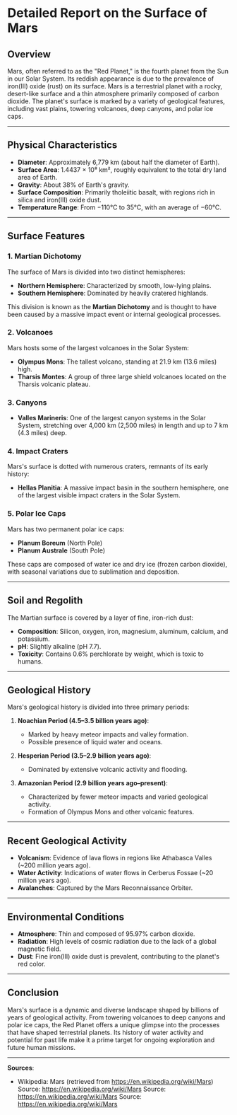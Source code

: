 # Detailed Report on the Surface of Mars

## Overview
Mars, often referred to as the "Red Planet," is the fourth planet from the Sun in our Solar System. Its reddish appearance is due to the prevalence of iron(III) oxide (rust) on its surface. Mars is a terrestrial planet with a rocky, desert-like surface and a thin atmosphere primarily composed of carbon dioxide. The planet's surface is marked by a variety of geological features, including vast plains, towering volcanoes, deep canyons, and polar ice caps.

---

## Physical Characteristics
- **Diameter**: Approximately 6,779 km (about half the diameter of Earth).
- **Surface Area**: 1.4437 × 10⁸ km², roughly equivalent to the total dry land area of Earth.
- **Gravity**: About 38% of Earth's gravity.
- **Surface Composition**: Primarily tholeiitic basalt, with regions rich in silica and iron(III) oxide dust.
- **Temperature Range**: From −110°C to 35°C, with an average of −60°C.

---

## Surface Features

### 1. **Martian Dichotomy**
The surface of Mars is divided into two distinct hemispheres:
- **Northern Hemisphere**: Characterized by smooth, low-lying plains.
- **Southern Hemisphere**: Dominated by heavily cratered highlands.

This division is known as the **Martian Dichotomy** and is thought to have been caused by a massive impact event or internal geological processes.

### 2. **Volcanoes**
Mars hosts some of the largest volcanoes in the Solar System:
- **Olympus Mons**: The tallest volcano, standing at 21.9 km (13.6 miles) high.
- **Tharsis Montes**: A group of three large shield volcanoes located on the Tharsis volcanic plateau.

### 3. **Canyons**
- **Valles Marineris**: One of the largest canyon systems in the Solar System, stretching over 4,000 km (2,500 miles) in length and up to 7 km (4.3 miles) deep.

### 4. **Impact Craters**
Mars's surface is dotted with numerous craters, remnants of its early history:
- **Hellas Planitia**: A massive impact basin in the southern hemisphere, one of the largest visible impact craters in the Solar System.

### 5. **Polar Ice Caps**
Mars has two permanent polar ice caps:
- **Planum Boreum** (North Pole)
- **Planum Australe** (South Pole)

These caps are composed of water ice and dry ice (frozen carbon dioxide), with seasonal variations due to sublimation and deposition.

---

## Soil and Regolith
The Martian surface is covered by a layer of fine, iron-rich dust:
- **Composition**: Silicon, oxygen, iron, magnesium, aluminum, calcium, and potassium.
- **pH**: Slightly alkaline (pH 7.7).
- **Toxicity**: Contains 0.6% perchlorate by weight, which is toxic to humans.

---

## Geological History
Mars's geological history is divided into three primary periods:
1. **Noachian Period (4.5–3.5 billion years ago)**:
   - Marked by heavy meteor impacts and valley formation.
   - Possible presence of liquid water and oceans.

2. **Hesperian Period (3.5–2.9 billion years ago)**:
   - Dominated by extensive volcanic activity and flooding.

3. **Amazonian Period (2.9 billion years ago–present)**:
   - Characterized by fewer meteor impacts and varied geological activity.
   - Formation of Olympus Mons and other volcanic features.

---

## Recent Geological Activity
- **Volcanism**: Evidence of lava flows in regions like Athabasca Valles (~200 million years ago).
- **Water Activity**: Indications of water flows in Cerberus Fossae (~20 million years ago).
- **Avalanches**: Captured by the Mars Reconnaissance Orbiter.

---

## Environmental Conditions
- **Atmosphere**: Thin and composed of 95.97% carbon dioxide.
- **Radiation**: High levels of cosmic radiation due to the lack of a global magnetic field.
- **Dust**: Fine iron(III) oxide dust is prevalent, contributing to the planet's red color.

---

## Conclusion
Mars's surface is a dynamic and diverse landscape shaped by billions of years of geological activity. From towering volcanoes to deep canyons and polar ice caps, the Red Planet offers a unique glimpse into the processes that have shaped terrestrial planets. Its history of water activity and potential for past life make it a prime target for ongoing exploration and future human missions.

---

**Sources**:  
- Wikipedia: Mars (retrieved from https://en.wikipedia.org/wiki/Mars)
Source: https://en.wikipedia.org/wiki/Mars
Source: https://en.wikipedia.org/wiki/Mars
Source: https://en.wikipedia.org/wiki/Mars